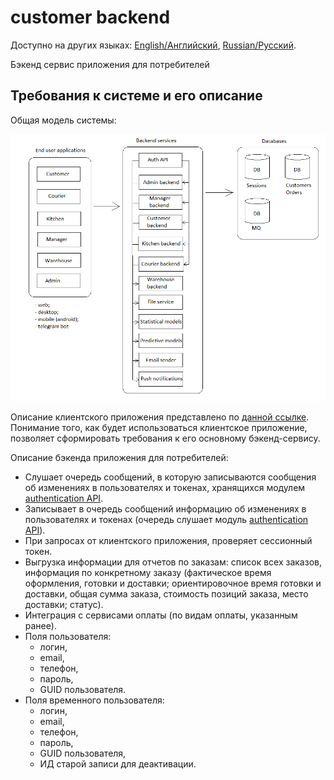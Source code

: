 # customer backend 

Доступно на других языках: [English/Английский](customerbackend.md), [Russian/Русский](customerbackend.ru.md). 

Бэкенд сервис приложения для потребителей 

## Требования к системе и его описание 

Общая модель системы: 

![system_overall](../img/system_overall.png)

Описание клиентского приложения представлено по [данной ссылке](../frontend/customerclient.ru.md). 
Понимание того, как будет использоваться клиентское приложение, позволяет сформировать требования к его основному бэкенд-сервису. 

Описание бэкенда приложения для потребителей: 
- Слушает очередь сообщений, в которую записываются сообщения об изменениях в пользователях и токенах, хранящихся модулем [authentication API](authapi.ru.md).
- Записывает в очередь сообщений информацию об изменениях в пользователях и токенах (очередь слушает модуль [authentication API](authapi.ru.md)).
- При запросах от клиентского приложения, проверяет сессионный токен.
- Выгрузка информации для отчетов по заказам: список всех заказов, информация по конкретному заказу (фактическое время оформления, готовки и доставки; ориентировочное время готовки и доставки, общая сумма заказа, стоимость позиций заказа, место доставки; статус).
- Интеграция с сервисами оплаты (по видам оплаты, указанным ранее).
- Поля пользователя: 
    - логин, 
    - email, 
    - телефон, 
    - пароль,
    - GUID пользователя.
- Поля временного пользователя: 
    - логин, 
    - email, 
    - телефон, 
    - пароль,
    - GUID пользователя,
    - ИД старой записи для деактивации.
